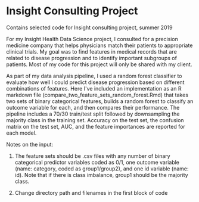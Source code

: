 # Insight Consulting Project
Contains selected code for Insight consulting project, summer 2019

For my Insight Health Data Science project, I consulted for a precision medicine company that helps physicians match their patients to appropriate clinical trials.  My goal was to find features in medical records that are related to disease progression and to identify important subgroups of patients.  Most of my code for this project will only be shared with my client.

As part of my data analysis pipeline, I used a random forest classifier to evaluate how well I could predict disease progression based on different combinations of features.  Here I've included an implementation as an R markdown file (compare_two_feature_sets_random_forest.Rmd) that takes two sets of binary categorical features, builds a random forest to classify an outcome variable for each, and then compares their performance.  The pipeline includes a 70/30 train/test split followed by downsampling the majority class in the training set.  Accuracy on the test set, the confusion matrix on the test set, AUC, and the feature importances are reported for each model.

Notes on the input:

1. The feature sets should be .csv files with any number of binary categorical predictor variables coded as 0/1, one outcome variable (name: category, coded as group1/group2), and one id variable (name: id).  Note that if there is class imbalance, group1 should be the majority class.

2. Change directory path and filenames in the first block of code


